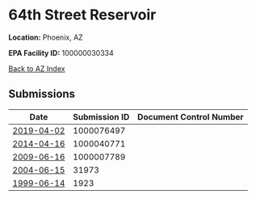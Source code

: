 # 64th Street Reservoir

**Location:** Phoenix, AZ

**EPA Facility ID:** 100000030334

[Back to AZ Index](../../index.md)

## Submissions

| Date | Submission ID | Document Control Number |
|------|--------------|-------------------------|
| [2019-04-02](submissions/1000076497.md) | 1000076497 |  |
| [2014-04-16](submissions/1000040771.md) | 1000040771 |  |
| [2009-06-16](submissions/1000007789.md) | 1000007789 |  |
| [2004-06-15](submissions/31973.md) | 31973 |  |
| [1999-06-14](submissions/1923.md) | 1923 |  |
